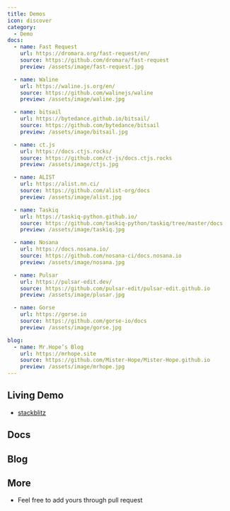 ```yaml
---
title: Demos
icon: discover
category:
  - Demo
docs:
  - name: Fast Request
    url: https://dromara.org/fast-request/en/
    source: https://github.com/dromara/fast-request
    preview: /assets/image/fast-request.jpg

  - name: Waline
    url: https://waline.js.org/en/
    source: https://github.com/walinejs/waline
    preview: /assets/image/waline.jpg

  - name: bitsail
    url: https://bytedance.github.io/bitsail/
    source: https://github.com/bytedance/bitsail
    preview: /assets/image/bitsail.jpg

  - name: ct.js
    url: https://docs.ctjs.rocks/
    source: https://github.com/ct-js/docs.ctjs.rocks
    preview: /assets/image/ctjs.jpg

  - name: ALIST
    url: https://alist.nn.ci/
    source: https://github.com/alist-org/docs
    preview: /assets/image/alist.jpg

  - name: Taskiq
    url: https://taskiq-python.github.io/
    source: https://github.com/taskiq-python/taskiq/tree/master/docs
    preview: /assets/image/taskiq.jpg

  - name: Nosana
    url: https://docs.nosana.io/
    source: https://github.com/nosana-ci/docs.nosana.io
    preview: /assets/image/nosana.jpg

  - name: Pulsar
    url: https://pulsar-edit.dev/
    source: https://github.com/pulsar-edit/pulsar-edit.github.io
    preview: /assets/image/plusar.jpg

  - name: Gorse
    url: https://gorse.io
    source: https://github.com/gorse-io/docs
    preview: /assets/image/gorse.jpg

blog:
  - name: Mr.Hope’s Blog
    url: https://mrhope.site
    source: https://github.com/Mister-Hope/Mister-Hope.github.io
    preview: /assets/image/mrhope.jpg
---
```


## Living Demo

- [stackblitz](https://stackblitz.com/fork/vuepress-theme-hope)

## Docs

<DemoProject
  v-for="item in $frontmatter.docs"
  :key="item.link"
  :name="item.name"
  :url="item.url"
  :source="item.source"
  :preview="item.preview"
/>

## Blog

<DemoProject
  v-for="item in $frontmatter.blog"
  :key="item.link"
  :name="item.name"
  :url="item.url"
  :source="item.source"
  :preview="item.preview"
/>

## More

- Feel free to add yours through pull request

<script setup lang="ts">
import DemoProject from '@DemoProject';
</script>
